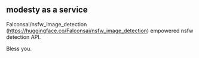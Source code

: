 ## modesty as a service

Falconsai/nsfw_image_detection (https://huggingface.co/Falconsai/nsfw_image_detection) empowered nsfw detection API.

Bless you.